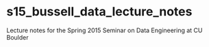 # s15_bussell_data_lecture_notes
Lecture notes for the Spring 2015 Seminar on Data Engineering at CU Boulder
